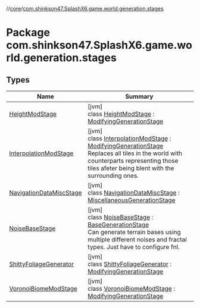 //[core](../../index.md)/[com.shinkson47.SplashX6.game.world.generation.stages](index.md)

# Package com.shinkson47.SplashX6.game.world.generation.stages

## Types

| Name | Summary |
|---|---|
| [HeightModStage](-height-mod-stage/index.md) | [jvm]<br>class [HeightModStage](-height-mod-stage/index.md) : [ModifyingGenerationStage](../com.shinkson47.SplashX6.game.world.generation/-modifying-generation-stage/index.md) |
| [InterpolationModStage](-interpolation-mod-stage/index.md) | [jvm]<br>class [InterpolationModStage](-interpolation-mod-stage/index.md) : [ModifyingGenerationStage](../com.shinkson47.SplashX6.game.world.generation/-modifying-generation-stage/index.md)<br>Replaces all tiles in the world with counterparts representing those tiles afeter being blent with the surrounding ones. |
| [NavigationDataMiscStage](-navigation-data-misc-stage/index.md) | [jvm]<br>class [NavigationDataMiscStage](-navigation-data-misc-stage/index.md) : [MiscellaneousGenerationStage](../com.shinkson47.SplashX6.game.world.generation/-miscellaneous-generation-stage/index.md) |
| [NoiseBaseStage](-noise-base-stage/index.md) | [jvm]<br>class [NoiseBaseStage](-noise-base-stage/index.md) : [BaseGenerationStage](../com.shinkson47.SplashX6.game.world.generation/-base-generation-stage/index.md)<br>Can generate terrain bases using multiple different noises and fractal types. Just have to configure fnl. |
| [ShittyFoliageGenerator](-shitty-foliage-generator/index.md) | [jvm]<br>class [ShittyFoliageGenerator](-shitty-foliage-generator/index.md) : [ModifyingGenerationStage](../com.shinkson47.SplashX6.game.world.generation/-modifying-generation-stage/index.md) |
| [VoronoiBiomeModStage](-voronoi-biome-mod-stage/index.md) | [jvm]<br>class [VoronoiBiomeModStage](-voronoi-biome-mod-stage/index.md) : [ModifyingGenerationStage](../com.shinkson47.SplashX6.game.world.generation/-modifying-generation-stage/index.md) |
